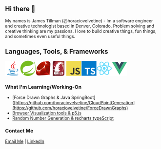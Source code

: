## Hi there 👋

My names is James Tillman (@horaciovelvetine) - Im a software engineer and creative technologist based in Denver, Colorado. Problem solving and creative thinking are my passions. I love to build creative things, fun things, and sometimes even useful things.

## Languages, Tools, & Frameworks

<img src="https://github.com/devicons/devicon/blob/master/icons/java/java-original.svg" alt ="Java logo" width="50" height="50"/><img src="https://github.com/devicons/devicon/blob/master/icons/spring/spring-original.svg" alt ="Spring logo" width="50" height="50"/><img src="https://github.com/devicons/devicon/blob/master/icons/ruby/ruby-original.svg" alt ="Ruby logo" width="50" height="50"/><img src="https://github.com/devicons/devicon/blob/master/icons/rails/rails-original-wordmark.svg" alt ="Ruby logo" width="50" height="50"/><img src="https://github.com/devicons/devicon/blob/master/icons/javascript/javascript-original.svg" alt ="JavaScript logo" width="50" height="50"/><img src="https://github.com/devicons/devicon/blob/master/icons/typescript/typescript-original.svg" alt ="TypeScript logo" width="50" height="50"/><img src="https://github.com/devicons/devicon/blob/master/icons/react/react-original.svg" alt ="React logo" width="50" height="50"/><img src="https://github.com/devicons/devicon/blob/master/icons/vuejs/vuejs-original.svg" alt ="React logo" width="50" height="50"/>

### What I'm Learning/Working-On

- [Force Drawn Graphs & Java SpringBoot]([https://github.com/horaciovelvetine/CloudPointGeneration](https://github.com/horaciovelvetine/ForceDrawnGraphs)
- [Browser Visualization tools & p5.js](https://github.com/horaciovelvetine/p5-sketches)
- [Random Number Generation & recharts typeScript](https://github.com/horaciovelvetine/js-rng-experiments)

### Contact Me

[Email Me](mailto:horaciovelvetine@gmail.com) | [LinkedIn](https://www.linkedin.com/in/james-tillman-3b1b3b1b/)

